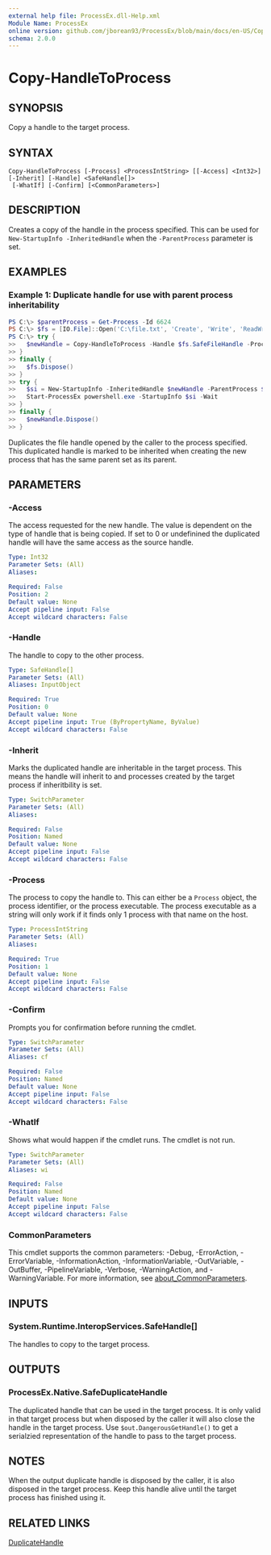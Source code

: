 ```yaml
---
external help file: ProcessEx.dll-Help.xml
Module Name: ProcessEx
online version: github.com/jborean93/ProcessEx/blob/main/docs/en-US/Copy-HandleToProcess.md
schema: 2.0.0
---
```


# Copy-HandleToProcess

## SYNOPSIS
Copy a handle to the target process.

## SYNTAX

```
Copy-HandleToProcess [-Process] <ProcessIntString> [[-Access] <Int32>] [-Inherit] [-Handle] <SafeHandle[]>
 [-WhatIf] [-Confirm] [<CommonParameters>]
```

## DESCRIPTION
Creates a copy of the handle in the process specified.
This can be used for `New-StartupInfo -InheritedHandle` when the `-ParentProcess` parameter is set.

## EXAMPLES

### Example 1: Duplicate handle for use with parent process inheritability
```powershell
PS C:\> $parentProcess = Get-Process -Id 6624
PS C:\> $fs = [IO.File]::Open('C:\file.txt', 'Create', 'Write', 'ReadWrite')
PS C:\> try {
>>   $newHandle = Copy-HandleToProcess -Handle $fs.SafeFileHandle -Process $parentProcess
>> }
>> finally {
>>   $fs.Dispose()
>> }
>> try {
>>   $si = New-StartupInfo -InheritedHandle $newHandle -ParentProcess $parentProcess
>>   Start-ProcessEx powershell.exe -StartupInfo $si -Wait
>> }
>> finally {
>>   $newHandle.Dispose()
>> }
```

Duplicates the file handle opened by the caller to the process specified.
This duplicated handle is marked to be inherited when creating the new process that has the same parent set as its parent.

## PARAMETERS

### -Access
The access requested for the new handle.
The value is dependent on the type of handle that is being copied.
If set to 0 or undefinined the duplicated handle will have the same access as the source handle.

```yaml
Type: Int32
Parameter Sets: (All)
Aliases:

Required: False
Position: 2
Default value: None
Accept pipeline input: False
Accept wildcard characters: False
```

### -Handle
The handle to copy to the other process.

```yaml
Type: SafeHandle[]
Parameter Sets: (All)
Aliases: InputObject

Required: True
Position: 0
Default value: None
Accept pipeline input: True (ByPropertyName, ByValue)
Accept wildcard characters: False
```

### -Inherit
Marks the duplicated handle are inheritable in the target process.
This means the handle will inherit to and processes created by the target process if inheritbility is set.

```yaml
Type: SwitchParameter
Parameter Sets: (All)
Aliases:

Required: False
Position: Named
Default value: None
Accept pipeline input: False
Accept wildcard characters: False
```

### -Process
The process to copy the handle to.
This can either be a `Process` object, the process identifier, or the process executable.
The process executable as a string will only work if it finds only 1 process with that name on the host.

```yaml
Type: ProcessIntString
Parameter Sets: (All)
Aliases:

Required: True
Position: 1
Default value: None
Accept pipeline input: False
Accept wildcard characters: False
```

### -Confirm
Prompts you for confirmation before running the cmdlet.

```yaml
Type: SwitchParameter
Parameter Sets: (All)
Aliases: cf

Required: False
Position: Named
Default value: None
Accept pipeline input: False
Accept wildcard characters: False
```

### -WhatIf
Shows what would happen if the cmdlet runs.
The cmdlet is not run.

```yaml
Type: SwitchParameter
Parameter Sets: (All)
Aliases: wi

Required: False
Position: Named
Default value: None
Accept pipeline input: False
Accept wildcard characters: False
```

### CommonParameters
This cmdlet supports the common parameters: -Debug, -ErrorAction, -ErrorVariable, -InformationAction, -InformationVariable, -OutVariable, -OutBuffer, -PipelineVariable, -Verbose, -WarningAction, and -WarningVariable. For more information, see [about_CommonParameters](http://go.microsoft.com/fwlink/?LinkID=113216).

## INPUTS

### System.Runtime.InteropServices.SafeHandle[]
The handles to copy to the target process.

## OUTPUTS

### ProcessEx.Native.SafeDuplicateHandle
The duplicated handle that can be used in the target process. It is only valid in that target process but when disposed by the caller it will also close the handle in the target process. Use `$out.DangerousGetHandle()` to get a serialzied representation of the handle to pass to the target process.

## NOTES

When the output duplicate handle is disposed by the caller, it is also disposed in the target process.
Keep this handle alive until the target process has finished using it.

## RELATED LINKS

[DuplicateHandle](https://docs.microsoft.com/en-us/windows/win32/api/handleapi/nf-handleapi-duplicatehandle)
